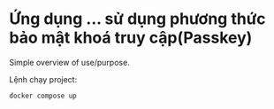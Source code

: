 # Ứng dụng ... sử dụng phương thức bảo mật khoá truy cập(Passkey)
Simple overview of use/purpose.

Lệnh chạy project:
```
docker compose up
```
